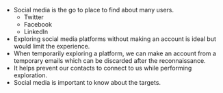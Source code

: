 - Social media is the go to place to find about many users.
	- Twitter
	- Facebook
	- LinkedIn
- Exploring social media platforms without making an account is ideal but would limit the experience.
- When temporarily exploring a platform, we can make an account from a temporary emails which can be discarded after the reconnaissance.
- It helps prevent our contacts to connect to us while performing exploration.
- Social media is important to know about the targets.